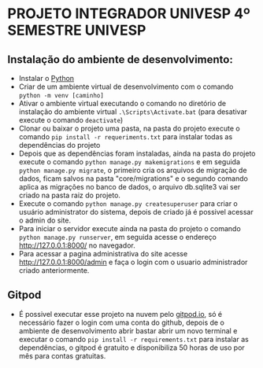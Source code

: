

# PROJETO INTEGRADOR UNIVESP 4º SEMESTRE UNIVESP

## Instalação do ambiente de desenvolvimento:

 - Instalar o [Python](https://www.python.org/ftp/python/3.10.0/python-3.10.0-amd64.exe)
 - Criar de um ambiente virtual de desenvolvimento com o comando `python -m venv [caminho]`
 - Ativar o ambiente virtual executando o comando no diretório de instalação do ambiente
    virtual `.\Scripts\Activate.bat` (para desativar execute o comando `deactivate`)
 - Clonar ou baixar o projeto uma pasta, na pasta do projeto execute o comando `pip install -r requeriments.txt` para instalar todas as dependências do projeto
 - Depois que as dependências foram instaladas, ainda na pasta do projeto execute o comando `python manage.py makemigrations` e em seguida `python manage.py migrate`, o primeiro
  cria os arquivos de migração de dados, ficam salvos na pasta "core/migrations" e o segundo comando aplica as migrações no banco de dados, o arquivo db.sqlite3 vai ser
  criado na pasta raiz do projeto.
  - Execute o comando `python manage.py createsuperuser` para criar o usuário administrator do sistema, depois de criado já é possivel acessar o admin do site.
  - Para iniciar o servidor execute ainda na pasta do projeto o comando `python manage.py runserver`, em seguida acesse o endereço http://127.0.0.1:8000/ no navegador.
  - Para acessar a pagina administrativa do site acesse http://127.0.0.1:8000/admin e faça o login com o usuario administrador criado anteriormente.


## Gitpod

  
- É possivel executar esse projeto na nuvem pelo [gitpod.io](https://gitpod.io/#https://github.com/weslleycf/projeto-integrador), só é necessário fazer o login com uma conta do github, depois de o ambiente de desenvolvimento abrir bastar abrir um novo terminal e executar o comando `pip install -r requirements.txt` para instalar as dependências, o gitpod é gratuito e disponibiliza 50 horas de uso por mês para contas gratuitas.   
 
 


